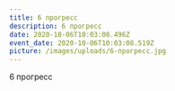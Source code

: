 ```yaml
---
title: 6 прогресс
description: 6 прогресс
date: 2020-10-06T10:03:08.496Z
event_date: 2020-10-06T10:03:08.519Z
picture: /images/uploads/6-прогресс.jpg
---
```

6 прогресс